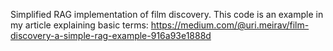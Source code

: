 Simplified RAG implementation of film discovery.
This code is an example in my article explaining basic terms:
https://medium.com/@uri.meirav/film-discovery-a-simple-rag-example-916a93e1888d